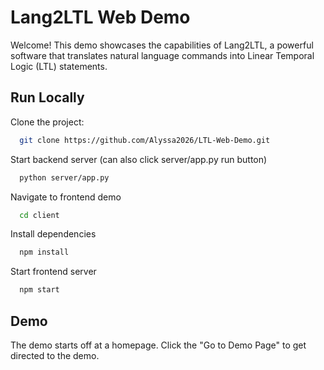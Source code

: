 
# Lang2LTL Web Demo

Welcome! This demo showcases the capabilities of Lang2LTL, a powerful software that translates natural language commands into Linear Temporal Logic (LTL) statements. 


## Run Locally

Clone the project:

```bash
  git clone https://github.com/Alyssa2026/LTL-Web-Demo.git
```

Start backend server (can also click server/app.py run button)

```bash
  python server/app.py
```
Navigate to frontend demo

```bash
  cd client
```

Install dependencies

```bash
  npm install
```

Start frontend server

```bash
  npm start
```



## Demo

The demo starts off at a homepage. Click the "Go to Demo Page" to get directed to the demo.

